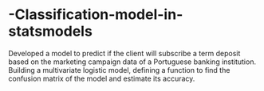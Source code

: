# -Classification-model-in-statsmodels
Developed a model to predict if the client will subscribe a term deposit based on the marketing campaign data of a Portuguese banking institution.
Building a multivariate logistic model, defining a function to find the confusion matrix of the model and estimate its accuracy.
